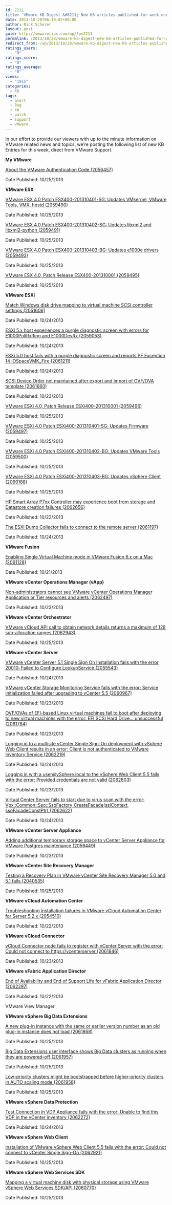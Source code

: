 ```yaml
---
id: 2211
title: 'VMware KB Digest &#8211; New KB articles published for week ending 10/26/13'
date: 2013-10-28T06:19:07+00:00
author: Rick Scherer
layout: post
guid: http://vmwaretips.com/wp/?p=2211
permalink: /2013/10/28/vmware-kb-digest-new-kb-articles-published-for-week-ending-102613/
redirect_from: /wp/2013/10/28/vmware-kb-digest-new-kb-articles-published-for-week-ending-102613/
ratings_users:
  - "0"
ratings_score:
  - "0"
ratings_average:
  - "0"
views:
  - "1915"
categories:
  - KB
tags:
  - alert
  - Bug
  - kb
  - patch
  - support
  - VMware
---
```

In our effort to provide our viewers with up to the minute information on VMware related news and topics, we&#8217;re posting the following list of new KB Entries for this week, direct from VMware Support.

<!--more-->

**My VMware**
  
[About the VMware Authentication Code (2056457)](http://kb.vmware.com/kb/2056457)
  
Date Published: 10/25/2013

**VMware ESX**
  
[VMware ESX 4.0 Patch ESX400-201310401-SG: Updates VMkernel, VMware Tools, VMX, hostd (2059490)](http://kb.vmware.com/kb/2059490)
  
Date Published: 10/25/2013
  
[VMware ESX 4.0 Patch ESX400-201310402-SG: Updates libxml2 and libxml2-python (2059491)](http://kb.vmware.com/kb/2059491)
  
Date Published: 10/25/2013
  
[VMware ESX 4.0 Patch ESX400-201310403-BG: Updates e1000e drivers (2059493)](http://kb.vmware.com/kb/2059493)
  
Date Published: 10/25/2013
  
[VMware ESX 4.0, Patch Release ESX400-201310001 (2059495)](http://kb.vmware.com/kb/2059495)
  
Date Published: 10/25/2013

**VMware ESXi**
  
[Match Windows disk drive mapping to virtual machine SCSI controller settings (2051606)](http://kb.vmware.com/kb/2051606)
  
Date Published: 10/24/2013
  
[ESXi 5.x host experiences a purple diagnostic screen with errors for E1000PollRxRing and E1000DevRx (2059053)](http://kb.vmware.com/kb/2059053)
  
Date Published: 10/24/2013
  
[ESXi 5.0 host fails with a purple diagnostic screen and reports PF Exception 14 IOSpaceVMK_Fire (2061211)](http://kb.vmware.com/kb/2061211)
  
Date Published: 10/24/2013
  
[SCSI Device Order not maintained after export and import of OVF/OVA template (2061660)](http://kb.vmware.com/kb/2061660)
  
Date Published: 10/23/2013
  
[VMware ESXi 4.0, Patch Release ESXi400-201310001 (2059496)](http://kb.vmware.com/kb/2059496)
  
Date Published: 10/25/2013
  
[VMware ESXi 4.0 Patch ESXi400-201310401-SG: Updates Firmware (2059497)](http://kb.vmware.com/kb/2059497)
  
Date Published: 10/25/2013
  
[VMware ESXi 4.0 Patch ESXi400-201310402-BG: Updates VMware Tools (2059500)](http://kb.vmware.com/kb/2059500)
  
Date Published: 10/25/2013
  
[VMware ESXi 4.0 Patch ESXi400-201310403-BG: Updates vSphere Client (2060188)](http://kb.vmware.com/kb/2060188)
  
Date Published: 10/25/2013
  
[HP Smart Array P7xx Controller may experience boot from storage and Datastore creation failures (2062656)](http://kb.vmware.com/kb/2062656)
  
Date Published: 10/22/2013
  
[The ESXi Dump Collector fails to connect to the remote server (2061197)](http://kb.vmware.com/kb/2061197)
  
Date Published: 10/24/2013

**VMware Fusion**
  
[Enabling Single Virtual Machine mode in VMware Fusion 6.x on a Mac (2061128)](http://kb.vmware.com/kb/2061128)
  
Date Published: 10/21/2013

**VMware vCenter Operations Manager (vApp)**
  
[Non-administrators cannot see VMware vCenter Operations Manager Application or Tier resources and alerts (2062497)](http://kb.vmware.com/kb/2062497)
  
Date Published: 10/23/2013

**VMware vCenter Orchestrator**
  
[VMware vCloud API call to obtain network details returns a maximum of 128 sub-allocation ranges (2062943)](http://kb.vmware.com/kb/2062943)
  
Date Published: 10/25/2013

**VMware vCenter Server**
  
[VMware vCenter Server 5.1 Single Sign On Installation fails with the error 20010: Failed to Configure LookupService (2055543)](http://kb.vmware.com/kb/2055543)
  
Date Published: 10/24/2013
  
[VMware vCenter Storage Monitoring Service fails with the error: Service initialization failed after upgrading to vCenter 5.5 (2060967)](http://kb.vmware.com/kb/2060967)
  
Date Published: 10/23/2013
  
[OVF/OVAs of EFI-based Linux virtual machines fail to boot after deploying to new virtual machines with the error: EFI SCSI Hard Drive… unsuccessful (2061784)](http://kb.vmware.com/kb/2061784)
  
Date Published: 10/23/2013
  
[Logging in to a multisite vCenter Single Sign-On deployment with vSphere Web Client results in an error: Client is not authenticated to VMware Inventory Service (2062219)](http://kb.vmware.com/kb/2062219)
  
Date Published: 10/24/2013
  
[Logging in with a user@vSphere.local to the vSphere Web Client 5.5 fails with the error: Provided credentials are not valid (2062603)](http://kb.vmware.com/kb/2062603)
  
Date Published: 10/23/2013
  
[Virtual Center Server fails to start due to virus scan with the error: Vpx::Common::Sso::SsoFactory_CreateFacade(sslContext, ssoFacadeConstPtr) (2062622)](http://kb.vmware.com/kb/2062622)
  
Date Published: 10/24/2013

**VMware vCenter Server Appliance**
  
[Adding additional temporary storage space to vCenter Server Appliance for VMware Postgres maintenance (2056449)](http://kb.vmware.com/kb/2056449)
  
Date Published: 10/23/2013

**VMware vCenter Site Recovery Manager**
  
[Testing a Recovery Plan in VMware vCenter Site Recovery Manager 5.0 and 5.1 fails (2040535)](http://kb.vmware.com/kb/2040535)
  
Date Published: 10/25/2013

**VMware vCloud Automation Center**
  
[Troubleshooting installation failures in VMware vCloud Automation Center for Server 5.2.x (2054510)](http://kb.vmware.com/kb/2054510)
  
Date Published: 10/22/2013

**VMware vCloud Connector**
  
[vCloud Connector node fails to register with vCenter Server with the error: Could not connect to https://vcenterserver (2061846)](http://kb.vmware.com/kb/2061846)
  
Date Published: 10/23/2013

**VMware vFabric Application Director**
  
[End of Availability and End of Support Life for vFabric Application Director (2062297)](http://kb.vmware.com/kb/2062297)
  
Date Published: 10/22/2013
  
VMware View Manager

**VMware vSphere Big Data Extensions**
  
[A new plug-in instance with the same or earlier version number as an old plug-in instance does not load (2061868)](http://kb.vmware.com/kb/2061868)
  
Date Published: 10/25/2013
  
[Big Data Extensions user interface shows Big Data clusters as running when they are powered-off (2061957)](http://kb.vmware.com/kb/2061957)
  
Date Published: 10/25/2013
  
[Low-priority clusters might be bootstrapped before higher-priority clusters in AUTO scaling mode (2061958)](http://kb.vmware.com/kb/2061958)
  
Date Published: 10/25/2013

**VMware vSphere Data Protection**
  
[Test Connection in VDP Appliance fails with the error: Unable to find this VDP in the vCenter inventory (2062272)](http://kb.vmware.com/kb/2062272)
  
Date Published: 10/24/2013

**VMware vSphere Web Client**
  
[Installation of VMware vSphere Web Client 5.5 fails with the error: Could not connect to vCenter Single Sign-On (2062921)](http://kb.vmware.com/kb/2062921)
  
Date Published: 10/25/2013

**VMware vSphere Web Services SDK**
  
[Mapping a virtual machine disk with physical storage using VMware vSphere Web Services SDK/API (2060770)](http://kb.vmware.com/kb/2060770)
  
Date Published: 10/25/2013